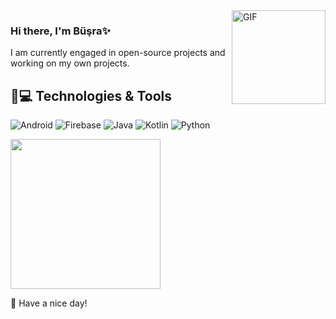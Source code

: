 
<img width = "150" align="right" alt="GIF" src="https://media.giphy.com/media/RK5KD6UcUpAt92zZvt/giphy.gif" />


### Hi there, I'm Büşra✨ 




I am currently engaged in open-source projects and working on my own projects.
## 🚀💻 Technologies & Tools

![Android](https://img.shields.io/badge/Android-05150C?style=flat-square&logo=android)
![Firebase](https://img.shields.io/badge/Firebase-black?style=flat-square&logo=firebase)
![Java](https://img.shields.io/badge/Java-orange?style=flat-square&logo=java)
![Kotlin]( https://img.shields.io/badge/Kotlin-black?style=flat-square&logo=kotlin)
![Python](https://img.shields.io/badge/-Python-black?style=flat-square&logo=Python)


<img width= "240" src= "https://pa1.narvii.com/6580/8098c6e9207376889eeb0532d9f5a0723c4d73f5_hq.gif"/>


 🌟 Have a nice day!







